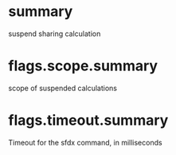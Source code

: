 # summary

suspend sharing calculation

# flags.scope.summary

scope of suspended calculations

# flags.timeout.summary

Timeout for the sfdx command, in milliseconds
